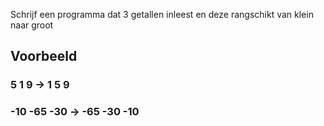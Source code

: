 Schrijf een programma dat 3 getallen inleest en deze rangschikt van klein naar groot
## Voorbeeld
### 5 1 9 -> 1  5 9
### -10 -65 -30 -> -65 -30 -10
